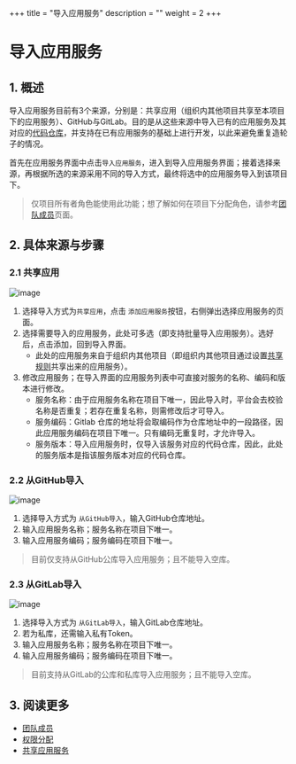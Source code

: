 +++
title = "导入应用服务"
description = ""
weight = 2
+++

# 导入应用服务

## 1. 概述


导入应用服务目前有3个来源，分别是：共享应用（组织内其他项目共享至本项目下的应用服务）、GitHub与GitLab。目的是从这些来源中导入已有的应用服务及其对应的[代码仓库](../../code-manage/repository)，并支持在已有应用服务的基础上进行开发，以此来避免重复造轮子的情况。

首先在应用服务界面中点击`导入应用服务`，进入到导入应用服务界面；接着选择来源，再根据所选的来源采用不同的导入方式，最终将选中的应用服务导入到该项目下。  

> 仅项目所有者角色能使用此功能；想了解如何在项目下分配角色，请参考[团队成员](../../../cooperation/teammember)页面。

## 2. 具体来源与步骤

### 2.1 共享应用 

![image](/docs/user-guide/development/application-service/image/app-service-03.png)

1. 选择导入方式为`共享应用`，点击 `添加应用服务`按钮，右侧弹出选择应用服务的页面。
2. 选择需要导入的应用服务，此处可多选（即支持批量导入应用服务）。选好后，点击添加，回到导入界面。  
    - 此处的应用服务来自于组织内其他项目（即组织内其他项目通过设置[共享规则](../sharing)共享出来的应用服务）。
3. 修改应用服务；在导入界面的应用服务列表中可直接对服务的名称、编码和版本进行修改。
    - 服务名称：由于应用服务名称在项目下唯一，因此导入时，平台会去校验名称是否重复；若存在重复名称，则需修改后才可导入。
    - 服务编码：Gitlab 仓库的地址将会取编码作为仓库地址中的一段路径，因此应用服务编码在项目下唯一。只有编码无重复时，才允许导入。
    - 服务版本：导入应用服务时，仅导入该服务对应的代码仓库，因此，此处的服务版本是指该服务版本对应的代码仓库。

### 2.2 从GitHub导入 

![image](/docs/user-guide/development/application-service/image/app-service-04.png)

1. 选择导入方式为 `从GitHub导入`，输入GitHub仓库地址。
2. 输入应用服务名称；服务名称在项目下唯一。  
3. 输入应用服务编码；服务编码在项目下唯一。

>目前仅支持从GitHub公库导入应用服务；且不能导入空库。

### 2.3 从GitLab导入 

![image](/docs/user-guide/development/application-service/image/app-service-05.png)

1. 选择导入方式为 `从GitLab导入`，输入GitLab仓库地址。
2. 若为私库，还需输入私有Token。
3. 输入应用服务名称；服务名称在项目下唯一。  
4. 输入应用服务编码；服务编码在项目下唯一。
 
<blockquote class="note">
目前支持从GitLab的公库和私库导入应用服务；且不能导入空库。
    </blockquote>

## 3. 阅读更多

* [团队成员](../../../cooperation/teammember)
* [权限分配](../permission)
* [共享应用服务](../sharing)

